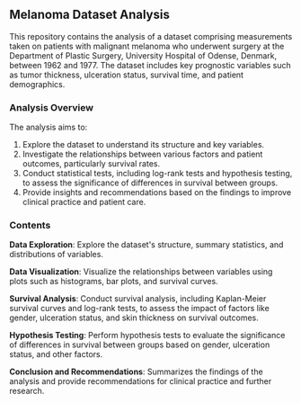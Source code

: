 ## Melanoma Dataset Analysis
This repository contains the analysis of a dataset comprising measurements taken on patients with malignant melanoma who underwent surgery at the Department of Plastic Surgery, University Hospital of Odense, Denmark, between 1962 and 1977. The dataset includes key prognostic variables such as tumor thickness, ulceration status, survival time, and patient demographics.

### Analysis Overview
The analysis aims to:

1. Explore the dataset to understand its structure and key variables.
2. Investigate the relationships between various factors and patient outcomes, particularly survival rates.
3. Conduct statistical tests, including log-rank tests and hypothesis testing, to assess the significance of differences in survival between groups.
4. Provide insights and recommendations based on the findings to improve clinical practice and patient care.
### Contents
**Data Exploration**: Explore the dataset's structure, summary statistics, and distributions of variables.

**Data Visualization**: Visualize the relationships between variables using plots such as histograms, bar plots, and survival curves.

**Survival Analysis**: Conduct survival analysis, including Kaplan-Meier survival curves and log-rank tests, to assess the impact of factors like gender, ulceration status, and skin thickness on survival outcomes.

**Hypothesis Testing**: Perform hypothesis tests to evaluate the significance of differences in survival between groups based on gender, ulceration status, and other factors.

**Conclusion and Recommendations**: Summarizes the findings of the analysis and provide recommendations for clinical practice and further research.

